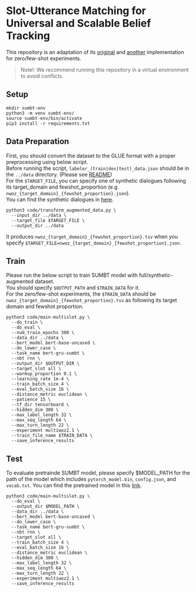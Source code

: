 # Slot-Utterance Matching for Universal and Scalable Belief Tracking

This repository is an adaptation of its [original](https://github.com/SKTBrain/SUMBT) and [another](https://github.com/stanford-oval/SUMBT) implementation for zero/few-shot experiments.
> Note!: We recommend running this repository in a virtual environment to avoid conflicts.

## Setup

```
mkdir sumbt-env
python3 -m venv sumbt-env/
source sumbt-env/bin/activate
pip3 install -r requirements.txt
```

## Data Preparation

First, you should convert the dataset to the GLUE format with a proper preprocessing using below script. <br>
Before running the script, `labeler_(train|dev|test)_data.json` should be in the `../data` directory. (Please see [README]()) <br>
For the `$TARGET_FILE`, you can specify one of synthetic dialogues following its target_domain and fewshot_proportion (e.g. `nwoz_{target_domain}_{fewshot_proportion}.json`). <br>
You can find the synthetic dialogues in [here](https://drive.google.com/drive/folders/1Tp5CsejVMvWWCn8noPoPys7zN8kfTD_P?usp=sharing). <br>

```
python3 code/transform_augmented_data.py \
  --input_dir ../data \
  --target_file $TARGET_FILE \
  --output_dir ../data
```

It produces `nwoz_{target_domain}_{fewshot_proportion}.tsv` when you specify `$TARGET_FILE=nwoz_{target_domain}_{fewshot_proportion}.json`.<br>

## Train

Please run the below script to train SUMBT model with full/synthetic-augmented dataset. <br>
You should specify `$OUTPUT_PATH` and `$TRAIN_DATA` for it. <br>
For the zero/few-shot experiments, the `$TRAIN_DATA` should be `nwoz_{target_domain}_{fewshot_proportion}.tsv` as following its target domain and fewshot proportion.

```
python3 code/main-multislot.py \
  --do_train \
  --do_eval \
  --num_train_epochs 300 \
  --data_dir ../data \
  --bert_model bert-base-uncased \
  --do_lower_case \
  --task_name bert-gru-sumbt \
  --nbt rnn \
  --output_dir $OUTPUT_DIR \
  --target_slot all \
  --warmup_proportion 0.1 \
  --learning_rate 1e-4 \
  --train_batch_size 4 \
  --eval_batch_size 16 \
  --distance_metric euclidean \
  --patience 15 \
  --tf_dir tensorboard \
  --hidden_dim 300 \
  --max_label_length 32 \
  --max_seq_length 64 \
  --max_turn_length 22 \
  --experiment multiwoz2.1 \
  --train_file_name $TRAIN_DATA \
  --save_inference_results
```

## Test

To evaluate pretrainde SUMBT model, please specify $MODEL_PATH for the path of the model which includes `pytorch_model.bin`, `config.json`, and `vocab.txt`.
You can find the pretrained model in this [link](https://drive.google.com/drive/folders/1FI_ITwyAqqYt3nACUe65ZKFF6SsjCyi8).

```
python3 code/main-multislot.py \
  --do_eval \
  --output_dir $MODEL_PATH \
  --data_dir ../data \
  --bert_model bert-base-uncased \
  --do_lower_case \
  --task_name bert-gru-sumbt \
  --nbt rnn \
  --target_slot all \
  --train_batch_size 4 \
  --eval_batch_size 16 \
  --distance_metric euclidean \
  --hidden_dim 300 \
  --max_label_length 32 \
  --max_seq_length 64 \
  --max_turn_length 22 \
  --experiment multiwoz2.1 \
  --save_inference_results
```
